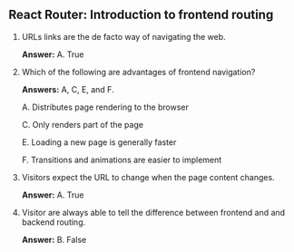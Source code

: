 ## React Router: Introduction to frontend routing

1.  URLs links are the de facto way of navigating the web.

    **Answer:** A. True

2.  Which of the following are advantages of frontend navigation?

    **Answers:** A, C, E, and F.

    A. Distributes page rendering to the browser

    C. Only renders part of the page

    E. Loading a new page is generally faster

    F. Transitions and animations are easier to implement

3.  Visitors expect the URL to change when the page content changes.

    **Answer:** A. True

4.  Visitor are always able to tell the difference  between frontend and and backend routing.

    **Answer:** B. False
